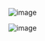 
![image](https://user-images.githubusercontent.com/84626780/177387521-abd85b21-e4ae-4ae7-acaa-2916ead9e536.png)




![image](https://user-images.githubusercontent.com/84626780/177387697-58cb1126-9fec-4c3e-829c-5c80afce023d.png)

